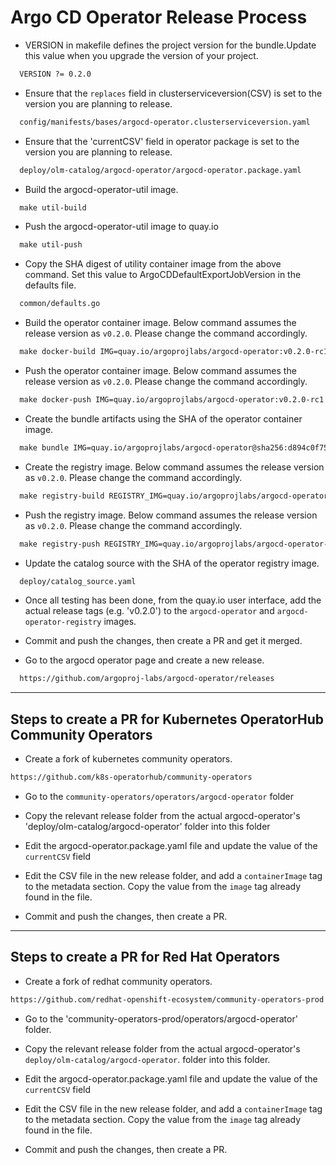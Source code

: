 # Argo CD Operator Release Process

* VERSION in makefile defines the project version for the bundle.Update this value when you upgrade the version of your project.
  
```txt
  VERSION ?= 0.2.0
```

* Ensure that the `replaces` field in clusterserviceversion(CSV) is set to the version you are planning to release.
  
```txt
  config/manifests/bases/argocd-operator.clusterserviceversion.yaml
```

* Ensure that the 'currentCSV' field in operator package is set to the version you are planning to release.
  
```txt
  deploy/olm-catalog/argocd-operator/argocd-operator.package.yaml
```

* Build the argocd-operator-util image.
  
```txt
  make util-build 
```

* Push the argocd-operator-util image to quay.io
  
```txt
  make util-push
```

* Copy the SHA digest of utility container image from the above command. Set this value to  ArgoCDDefaultExportJobVersion in the defaults file.
  
```txt
  common/defaults.go
```
     
* Build the operator container image. Below command assumes the release version as `v0.2.0`. Please change the command accordingly.
  
```txt
  make docker-build IMG=quay.io/argoprojlabs/argocd-operator:v0.2.0-rc1
```

* Push the operator container image. Below command assumes the release version as `v0.2.0`. Please change the command accordingly.
  
```txt
  make docker-push IMG=quay.io/argoprojlabs/argocd-operator:v0.2.0-rc1
```

* Create the bundle artifacts using the SHA of the operator container image.
  
```txt
  make bundle IMG=quay.io/argoprojlabs/argocd-operator@sha256:d894c0f7510c8f41b48900b52eac94f623885fd409ebf2660793cd921b137bde
```

* Create the registry image. Below command assumes the release version as `v0.2.0`. Please change the command accordingly.
  
```txt
  make registry-build REGISTRY_IMG=quay.io/argoprojlabs/argocd-operator-registry:v0.2.0-rc1
```

* Push the registry image. Below command assumes the release version as `v0.2.0`. Please change the command accordingly.
  
```txt
  make registry-push REGISTRY_IMG=quay.io/argoprojlabs/argocd-operator-registry:v0.2.0-rc1
```

* Update the catalog source with the SHA of the operator registry image.
  
```txt
  deploy/catalog_source.yaml
```

* Once all testing has been done, from the quay.io user interface, add the actual release tags (e.g. 'v0.2.0') to the `argocd-operator` and `argocd-operator-registry` images.

* Commit and push the changes, then create a PR and get it merged.

* Go to the argocd operator page and create a new release.
  
```txt
  https://github.com/argoproj-labs/argocd-operator/releases
```

----

## Steps to create a PR for Kubernetes OperatorHub Community Operators

* Create a fork of kubernetes community operators.
  
```txt
https://github.com/k8s-operatorhub/community-operators
```

* Go to the `community-operators/operators/argocd-operator` folder

* Copy the relevant release folder from the actual argocd-operator's 'deploy/olm-catalog/argocd-operator' folder into this folder

* Edit the argocd-operator.package.yaml file and update the value of the `currentCSV` field

* Edit the CSV file in the new release folder, and add a `containerImage` tag to the metadata section. Copy the value from the `image` tag already found in the file.

* Commit and push the changes, then create a PR.

----

## Steps to create a PR for Red Hat Operators

* Create a fork of redhat community operators.
  
```txt
https://github.com/redhat-openshift-ecosystem/community-operators-prod
```

* Go to the 'community-operators-prod/operators/argocd-operator' folder.

* Copy the relevant release folder from the actual argocd-operator's `deploy/olm-catalog/argocd-operator`. folder into this folder.

* Edit the argocd-operator.package.yaml file and update the value of the `currentCSV` field

* Edit the CSV file in the new release folder, and add a `containerImage` tag to the metadata section. Copy the value from the `image` tag already found in the file.

* Commit and push the changes, then create a PR.
